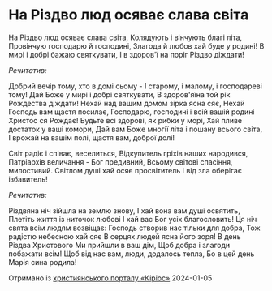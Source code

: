 На Різдво люд осяває слава світа
================================================================

На Різдво люд осяває слава світа,
Колядують і вінчують благі літа,
Провінчую господарю й господині,
Злагода й любов хай буде у родині!
В мирі і добрі бажаю святкувати,
І в здоров'ї на поріг Різдво діждати!


 _Речитатив:_

Добрий вечір тому, хто в домі сьому -
І старому, і малому, і господареві тому!
Дай Боже у мирі і добрі святкувати,
В здоров'яїна той рік Рождества діждати!
Нехай над вашим домом зірка ясна сяє,
Нехай Господь вам щастя посилає,
Господарю, господині і всій вашій родині
Христос ся Рождає!
Будьте всі здорові, як рибки у морі,
Хай пливе достаток у ваші комори,
Дай вам Боже многії літа і пошану всього світа,
І врожай на вашім полі, щастя вам, доброї долі!

Світ радіє і співає, веселиться,
Відкупитель гріхів наших народився,
Патріархів величання - Бог предивний,
Всьому світові спасіння, милостивий.
Світлом душі хай осяє просвітитель
І від зла оберігає ізбавитель!

 _Речитатив:_

Різдвяна ніч зійшла на землю знову,
І хай вона вам душі освятить,
Плетіть життя із ниточок любові
І хай вас Бог усіх благословить!
Ця ніч свята всім людям возвіщає:
Господь створив нас тільки для добра,
Тож радістю небесною хай сяє
В серцях людей ясна його зоря!
В день Різдва Христового
Ми прийшли в ваш дім,
Щоб добра і злагоди побажати всім!
Щоб від нас вам, люди, додалось тепла,
Бо в цей день Марія сина родила!


[джерело]: https://kyrios.org.ua/literature/vinchuvannya/11468-na-rizdvo-ljud-osjavae-slava-svita-tekst-vinshuvannja.html

Отримано із [християнського порталу «Кіріос»][джерело]
2024-01-05
